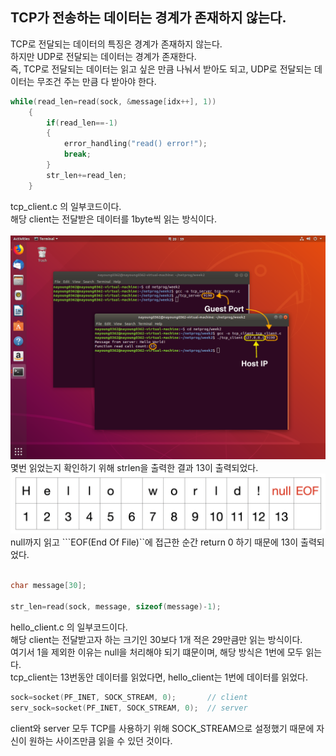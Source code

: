 ## TCP가 전송하는 데이터는 경계가 존재하지 않는다.

TCP로 전달되는 데이터의 특징은 경계가 존재하지 않는다.<br>
하지만 UDP로 전달되는 데이터는 경계가 존재한다.<br>
즉, TCP로 전달되는 데이터는 읽고 싶은 만큼 나눠서 받아도 되고, UDP로 전달되는 데이터는 무조건 주는 만큼 다 받아야 한다.<br>
```c
while(read_len=read(sock, &message[idx++], 1))
	{
		if(read_len==-1)
		{
			error_handling("read() error!");
			break;
		}
		str_len+=read_len;
	}
```

tcp_client.c 의 일부코드이다.<br>해당 client는 전달받은 데이터를 1byte씩 읽는 방식이다.<br><br>
![png](/_img/chap2_tcp_result.png)<br>
몇번 읽었는지 확인하기 위해 strlen을 출력한 결과 13이 출력되었다.<br>
![png](/_img/helloworld.png)<br>
null까지 읽고 ```EOF(End Of File)``에 접근한 순간 return 0 하기 때문에 13이 출력되었다.<br><br>
```c
char message[30];

str_len=read(sock, message, sizeof(message)-1);
```

hello_client.c 의 일부코드이다.<br>해당 client는 전달받고자 하는 크기인 30보다 1개 적은 29만큼만 읽는 방식이다.<br>
여기서 1을 제외한 이유는 null을 처리해야 되기 떄문이며, 해당 방식은 1번에 모두 읽는다.<br>tcp_client는 13번동안 데이터를 읽었다면, hello_client는 1번에 데이터를 읽었다.<br>
```c
sock=socket(PF_INET, SOCK_STREAM, 0);       // client
serv_sock=socket(PF_INET, SOCK_STREAM, 0);  // server
```
client와 server 모두 TCP를 사용하기 위해 SOCK_STREAM으로 설정했기 때문에 자신이 원하는 사이즈만큼 읽을 수 있던 것이다.<br>